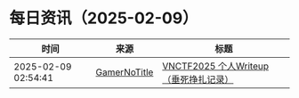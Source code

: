 ﻿# 每日资讯（2025-02-09）

|时间|来源|标题|
|---|---|---|
|2025-02-09 02:54:41|[GamerNoTitle](https://bili33.top/atom.xml)|[VNCTF2025 个人Writeup（垂死挣扎记录）](https://bili33.top/posts/VNCTF2025-Writeup/)|
